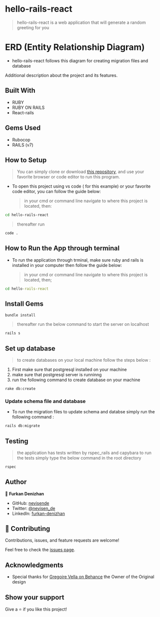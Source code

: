 # hello-rails-react

> hello-rails-react is a web application that will generate a random greeting for you 

# ERD (Entity Relationship Diagram)
- hello-rails-react follows this diagram for creating migration files and database

Additional description about the project and its features.

## Built With

- RUBY
- RUBY ON RAILS
- React-rails

## Gems Used

- Rubocop
- RAILS (v7)

## How to Setup

> You can simply clone or download [this repository](https://github.com/youmari/hello-rails-react.git), and use your favorite browser or code editor to run this program.

- To open this project using vs code ( for this example) or your favorite code editor, you can follow the guide below:
  > in your cmd or command line navigate to where this project is located, then:

```bash
cd hello-rails-react
```

> thereafter run

```bash
code .
```

## How to Run the App through terminal

- To run the application through trminal, make sure ruby and rails is installed in your computer then follow the guide below:
  > in your cmd or command line navigate to where this project is located, then;

```cmd
cd hello-rails-react
```

## Install Gems


```bash
bundle install
```

> thereafter run the below command to start the server on localhost

```bash
rails s 
```
## Set up database
> to create databases on your local machine follow the steps below :
1. First make sure that postgresql installed on your machine
2. make sure that postgresql server is runninng 
3. run the following command to create database on your machine
  ```bash
  rake db:create
  ```
  ### Update schema file and database
  - To run the migration files to update schema and databse simply run the following command :
  ```bash
  rails db:migrate
  ```
## Testing
> the application has tests written by rspec_rails and capybara to run the tests simply type the below command in the root directory
```bash
rspec
```  

## Author

👤 **Furkan Denizhan**

- GitHub: [nevisende](https://github.com/nevisende)
- Twitter: [@nevisen_de](https://twitter.com/nevisen_de)
- LinkedIn: [furkan-denizhan](https://www.linkedin.com/in/furkan-denizhan/)

## 🤝 Contributing

Contributions, issues, and feature requests are welcome!

Feel free to check the [issues page](../../issues/).

## Acknowledgments

- Special thanks for [Gregoire Vella on Behance](https://www.behance.net/gregoirevella) the Owner of the Original design

## Show your support

Give a ⭐️ if you like this project!
